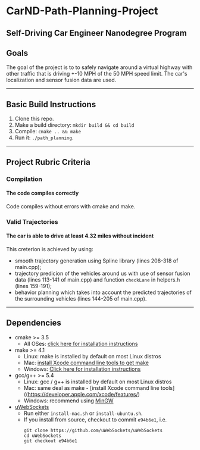 # CarND-Path-Planning-Project
Self-Driving Car Engineer Nanodegree Program
---

## Goals

The goal of the project is to to safely navigate around a virtual highway with other traffic that is driving +-10 MPH of the 50 MPH speed limit. The car's localization and sensor fusion data are used.

---
## Basic Build Instructions

1. Clone this repo.
2. Make a build directory: `mkdir build && cd build`
3. Compile: `cmake .. && make`
4. Run it: `./path_planning`.
---
## Project Rubric Criteria

### Compilation
#### The code compiles correctly
Code compiles without errors with cmake and make.

### Valid Trajectories
#### The car is able to drive at least 4.32 miles without incident
This creterion is achieved by using:
* smooth trajectory generation using Spline library (lines 208-318 of main.cpp);
* trajectory predicion of the vehicles around us with use of sensor fusion data (lines 113-141 of main.cpp) and function
`checkLane` in helpers.h (lines 159-191);
* behavior planning which takes into account the predicted trajectories of the surrounding vehicles (lines 144-205 of main.cpp).
---

## Dependencies

* cmake >= 3.5
  * All OSes: [click here for installation instructions](https://cmake.org/install/)
* make >= 4.1
  * Linux: make is installed by default on most Linux distros
  * Mac: [install Xcode command line tools to get make](https://developer.apple.com/xcode/features/)
  * Windows: [Click here for installation instructions](http://gnuwin32.sourceforge.net/packages/make.htm)
* gcc/g++ >= 5.4
  * Linux: gcc / g++ is installed by default on most Linux distros
  * Mac: same deal as make - [install Xcode command line tools]((https://developer.apple.com/xcode/features/)
  * Windows: recommend using [MinGW](http://www.mingw.org/)
* [uWebSockets](https://github.com/uWebSockets/uWebSockets)
  * Run either `install-mac.sh` or `install-ubuntu.sh`.
  * If you install from source, checkout to commit `e94b6e1`, i.e.
    ```
    git clone https://github.com/uWebSockets/uWebSockets 
    cd uWebSockets
    git checkout e94b6e1
    ```
